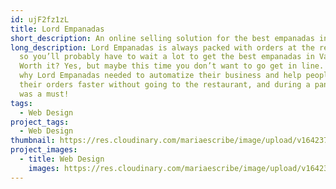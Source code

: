 ```yaml
---
id: ujF2fz1zL
title: Lord Empanadas
short_description: An online selling solution for the best empanadas in Valencia.
long_description: Lord Empanadas is always packed with orders at the restaurant
  so you’ll probably have to wait a lot to get the best empanadas in Valencia.
  Worth it? Yes, but maybe this time you don’t want to go get in line. That’s
  why Lord Empanadas needed to automatize their business and help people get
  their orders faster without going to the restaurant, and during a pandemic? It
  was a must!
tags:
  - Web Design
project_tags:
  - Web Design
thumbnail: https://res.cloudinary.com/mariaescribe/image/upload/v1642378013/LORD-EMPANADAS/WEB/image1_z4xerd.jpg
project_images:
  - title: Web Design
    images: https://res.cloudinary.com/mariaescribe/image/upload/v1642377889/LORD-EMPANADAS/WEB/image2_ks6oqs.jpg
---
```

